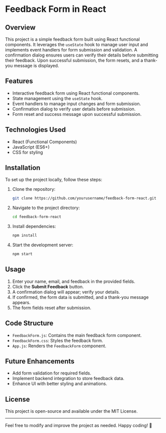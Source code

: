 # Feedback Form in React

## Overview
This project is a simple feedback form built using React functional components. It leverages the `useState` hook to manage user input and implements event handlers for form submission and validation. A confirmation dialog ensures users can verify their details before submitting their feedback. Upon successful submission, the form resets, and a thank-you message is displayed.

## Features
- Interactive feedback form using React functional components.
- State management using the `useState` hook.
- Event handlers to manage input changes and form submission.
- Confirmation dialog to verify user details before submission.
- Form reset and success message upon successful submission.

## Technologies Used
- React (Functional Components)
- JavaScript (ES6+)
- CSS for styling

## Installation
To set up the project locally, follow these steps:

1. Clone the repository:
   ```sh
   git clone https://github.com/yourusername/feedback-form-react.git
   ```
2. Navigate to the project directory:
   ```sh
   cd feedback-form-react
   ```
3. Install dependencies:
   ```sh
   npm install
   ```
4. Start the development server:
   ```sh
   npm start
   ```

## Usage
1. Enter your name, email, and feedback in the provided fields.
2. Click the **Submit Feedback** button.
3. A confirmation dialog will appear; verify your details.
4. If confirmed, the form data is submitted, and a thank-you message appears.
5. The form fields reset after submission.

## Code Structure
- `FeedbackForm.js`: Contains the main feedback form component.
- `FeedbackForm.css`: Styles the feedback form.
- `App.js`: Renders the `FeedbackForm` component.

## Future Enhancements
- Add form validation for required fields.
- Implement backend integration to store feedback data.
- Enhance UI with better styling and animations.

## License
This project is open-source and available under the MIT License.

---

Feel free to modify and improve the project as needed. Happy coding! 🚀

